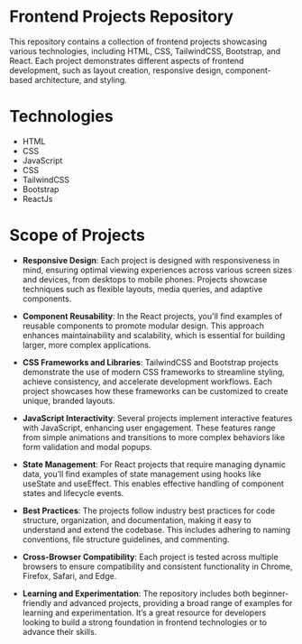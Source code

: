 # Frontend Projects Repository

This repository contains a collection of frontend projects showcasing various technologies, including HTML, CSS, TailwindCSS, Bootstrap, and React. Each project demonstrates different aspects of frontend development, such as layout creation, responsive design, component-based architecture, and styling.

# Technologies

- HTML
- CSS
- JavaScript
- CSS
- TailwindCSS
- Bootstrap
- ReactJs

# Scope of Projects

- **Responsive Design**: Each project is designed with responsiveness in mind, ensuring optimal viewing experiences across various screen sizes and devices, from desktops to mobile phones. Projects showcase techniques such as flexible layouts, media queries, and adaptive components.

- **Component Reusability**: In the React projects, you'll find examples of reusable components to promote modular design. This approach enhances maintainability and scalability, which is essential for building larger, more complex applications.

- **CSS Frameworks and Libraries**: TailwindCSS and Bootstrap projects demonstrate the use of modern CSS frameworks to streamline styling, achieve consistency, and accelerate development workflows. Each project showcases how these frameworks can be customized to create unique, branded layouts.

- **JavaScript Interactivity**: Several projects implement interactive features with JavaScript, enhancing user engagement. These features range from simple animations and transitions to more complex behaviors like form validation and modal popups.

- **State Management**: For React projects that require managing dynamic data, you’ll find examples of state management using hooks like useState and useEffect. This enables effective handling of component states and lifecycle events.

- **Best Practices**: The projects follow industry best practices for code structure, organization, and documentation, making it easy to understand and extend the codebase. This includes adhering to naming conventions, file structure guidelines, and commenting.

- **Cross-Browser Compatibility**: Each project is tested across multiple browsers to ensure compatibility and consistent functionality in Chrome, Firefox, Safari, and Edge.

- **Learning and Experimentation**: The repository includes both beginner-friendly and advanced projects, providing a broad range of examples for learning and experimentation. It’s a great resource for developers looking to build a strong foundation in frontend technologies or to advance their skills.
